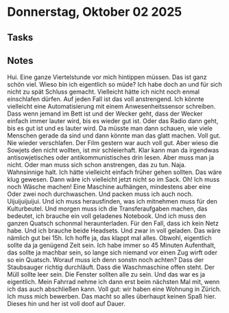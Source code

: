 # Donnerstag, Oktober 02 2025

## Tasks

## Notes

Hui. Eine ganze Viertelstunde vor mich hintippen müssen. Das ist ganz schön viel. Wieso bin ich eigentlich so müde? Ich habe doch an und für sich nicht zu spät Schluss gemacht. Vielleicht hätte ich nicht noch enmal einschlafen dürfen. Auf jeden Fall ist das voll anstrengend. Ich könnte vielleicht eine Automatisierung mit einem Anwesenheitssensor schreiben. Dass wenn jemand im Bett ist und der Wecker geht, dass der Wecker einfach immer lauter wird, bis es wieder gut ist. Oder das Radio dann geht, bis es gut ist und es lauter wird. Da müsste man dann schauen, wie viele Menschen gerade da sind und dann könnte man das glatt machen. Voll gut. Nie wieder verschlafen. Der Film gestern war auch voll gut. Aber wieso die Sowjets den nicht wollten, ist mir schleierhaft. Klar kann man da irgendwas antisowjetisches oder antikommunistisches drin lesen. Aber muss man ja nicht. Oder man muss sich schon anstrengen, das zu tun. Naja. Wahnsinnige halt. Ich hätte vielleicht einfach früher gehen sollten. Das wäre klug gewesen. Dann wäre ich vielleicht jetzt nicht so im Sack. Oh! Ich muss noch Wäsche machen! Eine Maschine aufhängen, mindestens aber eine Oder zwei noch durchwaschen. Und packen muss ich auch noch. Uijuijuijuijui. Und ich muss herausfinden, was ich mitnehmen muss für den Kulturbeutel. Und morgen muss ich die Transferaufgaben machen, das bedeutet, ich brauche ein voll geladenes Notebook. Und ich muss den ganzen Quatsch schonmal heraunterladen. Für den Fall, dass ich kein Netz habe. Und ich brauche beide Headsets. Und zwar in voll geladen. Das wäre nämlich gut bei 15h. Ich hoffe ja, das klappt mal alles. Obwohl, eigentlich sollte da ja genügend Zeit sein. Ich habe immer so 45 Minuten Aufenthalt, das sollte ja machbar sein, so lange sich niemand vor einen Zug wirft oder so ein Quatsch. Worauf muss ich denn sonstn noch achten? Dass der Staubsauger richtig durchläuft. Dass die Waschmaschine offen steht. Der Müll sollte leer sein. Die Fenster sollten alle zu sein. Und das war es ja eigentlich. Mein Fahrrad nehme ich dann erst beim nächsten Mal mit, wenn ich das auch abschließen kann. Voll gut: wir haben eine Wohnung in Zürich. Ich muss mich bewerben. Das macht so alles überhaupt keinen Spaß hier. Dieses hin und her ist voll doof auf Dauer.


